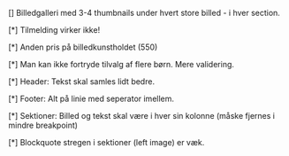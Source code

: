 [] Billedgalleri med 3-4 thumbnails under hvert store billed - i hver section.

[*] Tilmelding virker ikke!

[*] Anden pris på billedkunstholdet (550)

[*] Man kan ikke fortryde tilvalg af flere børn. Mere validering.

[*] Header: Tekst skal samles lidt bedre.

[*] Footer: Alt på linie med seperator imellem.

[*] Sektioner: Billed og tekst skal være i hver sin kolonne (måske fjernes i mindre breakpoint)

[*] Blockquote stregen i sektioner (left image) er væk. 
